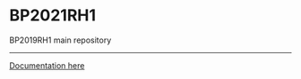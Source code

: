# BP2021RH1

BP2019RH1 main repository

----------------------------------------------

[Documentation here](https://lilac-oriole-6ab.notion.site/1ac4cd0f3bc54968a87e24a63653322a?v=06ffdc8582af49d9a9e7a4a33603399a)

